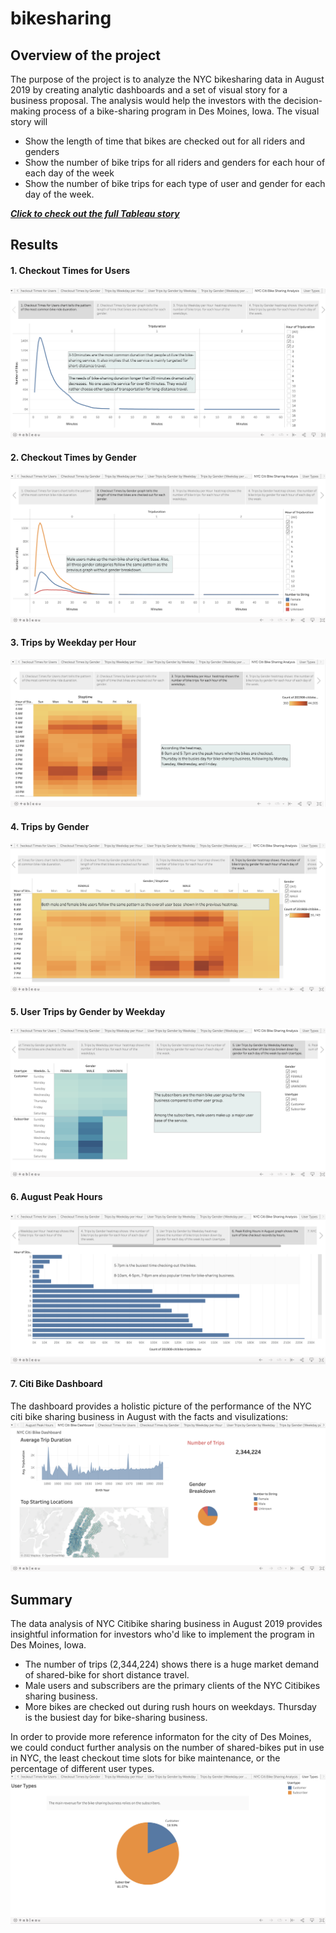 # bikesharing
## Overview of the project
The purpose of the project is to analyze the NYC bikesharing data in August 2019 by creating analytic dashboards and a set of visual story for a business proposal. The analysis would help the investors with the decision-making process of a bike-sharing program in Des Moines, Iowa. The visual story will  
* Show the length of time that bikes are checked out for all riders and genders
* Show the number of bike trips for all riders and genders for each hour of each day of the week
* Show the number of bike trips for each type of user and gender for each day of the week.

[***Click to check out the full Tableau story***](https://public.tableau.com/app/profile/lily.han3705/viz/NYC_Bikesharing_16632153757280/UserTypes?publish=yes)

## Results
#### 1. Checkout Times for Users
![1_checkout_users](Resources/1_checkout_users.png)
#### 2. Checkout Times by Gender
![2_checkout_gender](Resources/2_checkout_gender.png)
#### 3. Trips by Weekday per Hour
![3_trips_weekday](Resources/3_trips_weekday.png)
#### 4. Trips by Gender
![4_trips_gender](Resources/4_trips_gender.png)
#### 5. User Trips by Gender by Weekday
![5_usertrips_gender](Resources/5_usertrips_gender.png)
#### 6. August Peak Hours
![6_august_peakhours](Resources/6_august_peakhours.png)
#### 7. Citi Bike Dashboard
The dashboard provides a holistic picture of the performance of the NYC citi bike sharing business in August with the facts and visulizations: 
![7_dashboard](Resources/7_dashboard.png)

## Summary
The data analysis of NYC Citibike sharing business in August 2019 provides insightful information for investors who'd like to implement the program in Des Moines, Iowa. 
* The number of trips (2,344,224) shows there is a huge market demand of shared-bike for short distance travel.  
* Male users and subscribers are the primary clients of the NYC Citibikes sharing business. 
* More bikes are checked out during rush hours on weekdays. Thursday is the busiest day for bike-sharing business.   

In order to provide more reference informaton for the city of Des Moines, we could conduct further analysis on the number of shared-bikes put in use in NYC, the least checkout time slots for bike maintenance, or the percentage of different user types. 
![8_usertypes](Resources/8_usertypes.png)